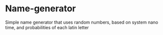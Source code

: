 # Name-generator
Simple name generator that uses random numbers, based on system nano time, and probabilities of each latin letter
